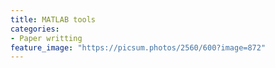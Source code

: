 ```yaml
---
title: MATLAB tools
categories:
- Paper writting
feature_image: "https://picsum.photos/2560/600?image=872"
---
```




<!-- _Originally from [Alembic - Wikipedia](https://en.wikipedia.org/wiki/Alembic)_-->

